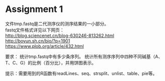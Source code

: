 # Assignment 1

文件tmp.fastq是二代测序仪的测序结果的一小部分。  
fastq文件格式详见以下网页：  
http://blog.sciencenet.cn/blog-630246-813262.html  
http://boyun.sh.cn/bio/?p=1901  
https://www.plob.org/article/432.html  

要求：
统计tmp.fastq中有多少条序列。
统计所有测序序列中四种不同碱基（A、T、C、G）的比例（百分比），并用饼图表示。

提示：需要用到的R函数有readLines、seq、strsplit、unlist、table、pie等。

